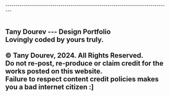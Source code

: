 ---------------------------------------------------------------------------------<br><br>

Tany Dourev --- Design Portfolio<br>
Lovingly coded by yours truly.
<br><br>
© Tany Dourev, 2024. All Rights Reserved.<br>
Do not re-post, re-produce or claim credit for the works posted on this website.<br>
Failure to respect content credit policies makes you a bad internet citizen :]
<br><br>
---------------------------------------------------------------------------------
